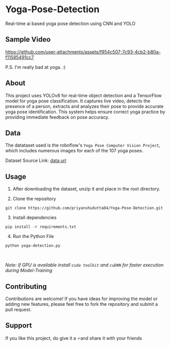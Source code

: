# Yoga-Pose-Detection
Real-time ai based yoga pose detection using CNN and YOLO

## Sample Video
https://github.com/user-attachments/assets/f954c507-7c93-4cb2-b80a-f11585491cc7

P.S. I'm really bad at yoga. :)

## About

This project uses YOLOv8 for real-time object detection and a TensorFlow model for yoga pose classification. It captures live video, detects the presence of a person, extracts and analyzes their pose to provide accurate yoga pose identification. This system helps ensure correct yoga practice by providing immediate feedback on pose accuracy.

## Data

The datataset used is the roboflow's  `Yoga Pose Computer Vision Project`, which includes numerous images for each of the 107 yoga poses.


Dataset Source Link: [data url](https://universe.roboflow.com/new-workspace-mujgg/yoga-pose)

## Usage

1. After downloading the dataset, unzip it and place in the root directory.
   
2. Clone the repository
```
git clone https://github.com/priyanshudutta04/Yoga-Pose-Detection.git
```

3. Install dependencies
```
pip install -r requirements.txt
```

4. Run the Python File
```
python yoga-detection.py
```
<br/>

*Note: If GPU is available install `cuda toolkit` and `cuDNN` for faster execution during Model-Training*

## Contributing

Contributions are welcome! If you have ideas for improving the model or adding new features, please feel free to fork the repository and submit a pull request.

## Support

If you like this project, do give it a ⭐and share it with your friends




